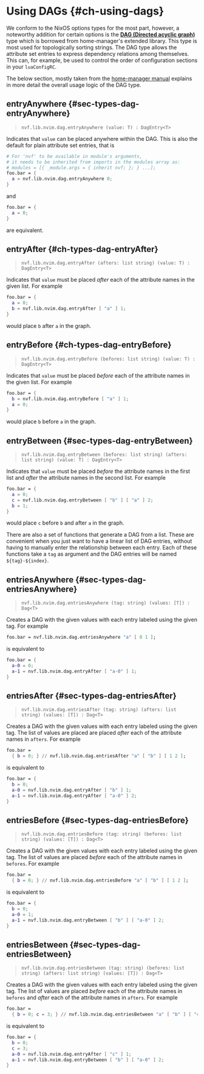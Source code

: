 # Using DAGs {#ch-using-dags}

We conform to the NixOS options types for the most part, however, a noteworthy
addition for certain options is the
[**DAG (Directed acyclic graph)**](https://en.wikipedia.org/wiki/Directed_acyclic_graph)
type which is borrowed from home-manager's extended library. This type is most
used for topologically sorting strings. The DAG type allows the attribute set
entries to express dependency relations among themselves. This can, for example,
be used to control the order of configuration sections in your `luaConfigRC`.

The below section, mostly taken from the
[home-manager manual](https://raw.githubusercontent.com/nix-community/home-manager/master/docs/manual/writing-modules/types.md)
explains in more detail the overall usage logic of the DAG type.

## entryAnywhere {#sec-types-dag-entryAnywhere}

> `nvf.lib.nvim.dag.entryAnywhere (value: T) : DagEntry<T>`

Indicates that `value` can be placed anywhere within the DAG. This is also the
default for plain attribute set entries, that is

```nix
# For 'nvf' to be available in module's arguments,
# it needs to be inherited from imports in the modules array as:
# modules = [{ _module.args = { inherit nvf; }; } ...]; 
foo.bar = {
  a = nvf.lib.nvim.dag.entryAnywhere 0;
}
```

and

```nix
foo.bar = {
  a = 0;
}
```

are equivalent.

## entryAfter {#ch-types-dag-entryAfter}

> `nvf.lib.nvim.dag.entryAfter (afters: list string) (value: T) : DagEntry<T>`

Indicates that `value` must be placed _after_ each of the attribute names in the
given list. For example

```nix
foo.bar = {
  a = 0;
  b = nvf.lib.nvim.dag.entryAfter [ "a" ] 1;
}
```

would place `b` after `a` in the graph.

## entryBefore {#ch-types-dag-entryBefore}

> `nvf.lib.nvim.dag.entryBefore (befores: list string) (value: T) : DagEntry<T>`

Indicates that `value` must be placed _before_ each of the attribute names in
the given list. For example

```nix
foo.bar = {
  b = nvf.lib.nvim.dag.entryBefore [ "a" ] 1;
  a = 0;
}
```

would place `b` before `a` in the graph.

## entryBetween {#sec-types-dag-entryBetween}

> `nvf.lib.nvim.dag.entryBetween (befores: list string) (afters: list string) (value: T) : DagEntry<T>`

Indicates that `value` must be placed _before_ the attribute names in the first
list and _after_ the attribute names in the second list. For example

```nix
foo.bar = {
  a = 0;
  c = nvf.lib.nvim.dag.entryBetween [ "b" ] [ "a" ] 2;
  b = 1;
}
```

would place `c` before `b` and after `a` in the graph.

There are also a set of functions that generate a DAG from a list. These are
convenient when you just want to have a linear list of DAG entries, without
having to manually enter the relationship between each entry. Each of these
functions take a `tag` as argument and the DAG entries will be named
`${tag}-${index}`.

## entriesAnywhere {#sec-types-dag-entriesAnywhere}

> `nvf.lib.nvim.dag.entriesAnywhere (tag: string) (values: [T]) : Dag<T>`

Creates a DAG with the given values with each entry labeled using the given tag.
For example

```nix
foo.bar = nvf.lib.nvim.dag.entriesAnywhere "a" [ 0 1 ];
```

is equivalent to

```nix
foo.bar = {
  a-0 = 0;
  a-1 = nvf.lib.nvim.dag.entryAfter [ "a-0" ] 1;
}
```

## entriesAfter {#sec-types-dag-entriesAfter}

> `nvf.lib.nvim.dag.entriesAfter (tag: string) (afters: list string) (values: [T]) : Dag<T>`

Creates a DAG with the given values with each entry labeled using the given tag.
The list of values are placed are placed _after_ each of the attribute names in
`afters`. For example

```nix
foo.bar =
  { b = 0; } // nvf.lib.nvim.dag.entriesAfter "a" [ "b" ] [ 1 2 ];
```

is equivalent to

```nix
foo.bar = {
  b = 0;
  a-0 = nvf.lib.nvim.dag.entryAfter [ "b" ] 1;
  a-1 = nvf.lib.nvim.dag.entryAfter [ "a-0" ] 2;
}
```

## entriesBefore {#sec-types-dag-entriesBefore}

> `nvf.lib.nvim.dag.entriesBefore (tag: string) (befores: list string) (values: [T]) : Dag<T>`

Creates a DAG with the given values with each entry labeled using the given tag.
The list of values are placed _before_ each of the attribute names in `befores`.
For example

```nix
foo.bar =
  { b = 0; } // nvf.lib.nvim.dag.entriesBefore "a" [ "b" ] [ 1 2 ];
```

is equivalent to

```nix
foo.bar = {
  b = 0;
  a-0 = 1;
  a-1 = nvf.lib.nvim.dag.entryBetween [ "b" ] [ "a-0" ] 2;
}
```

## entriesBetween {#sec-types-dag-entriesBetween}

> `nvf.lib.nvim.dag.entriesBetween (tag: string) (befores: list string) (afters: list string) (values: [T]) : Dag<T>`

Creates a DAG with the given values with each entry labeled using the given tag.
The list of values are placed _before_ each of the attribute names in `befores`
and _after_ each of the attribute names in `afters`. For example

```nix
foo.bar =
  { b = 0; c = 3; } // nvf.lib.nvim.dag.entriesBetween "a" [ "b" ] [ "c" ] [ 1 2 ];
```

is equivalent to

```nix
foo.bar = {
  b = 0;
  c = 3;
  a-0 = nvf.lib.nvim.dag.entryAfter [ "c" ] 1;
  a-1 = nvf.lib.nvim.dag.entryBetween [ "b" ] [ "a-0" ] 2;
}
```
